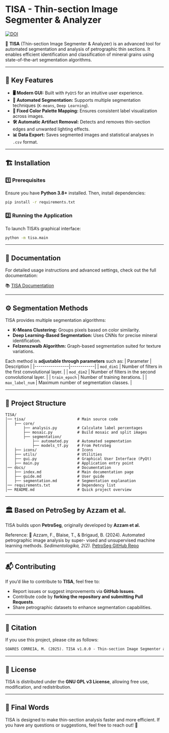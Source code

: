 # TISA - Thin-section Image Segmenter & Analyzer
[![DOI](https://zenodo.org/badge/DOI/10.5281/zenodo.14996768.svg)](https://doi.org/10.5281/zenodo.14996768)

🚀 **TISA** (Thin-section Image Segmenter & Analyzer) is an advanced tool for automated segmentation and analysis of petrographic thin sections. It enables efficient identification and classification of mineral grains using state-of-the-art segmentation algorithms.

---

## 📸 Key Features
- **🖥️ Modern GUI:** Built with `PyQt5` for an intuitive user experience.
- **🧩 Automated Segmentation:** Supports multiple segmentation techniques (`K-means`, `Deep Learning`).
- **🎨 Fixed Color Palette Mapping:** Ensures consistent label visualization across images.
- **🛠️ Automatic Artifact Removal:** Detects and removes thin-section edges and unwanted lighting effects.
- **📊 Data Export:** Saves segmented images and statistical analyses in `.csv` format.

---

## 🏗️ Installation

### **1️⃣ Prerequisites**
Ensure you have **Python 3.8+** installed. Then, install dependencies:
```bash
pip install -r requirements.txt
```

### **2️⃣ Running the Application**
To launch TISA’s graphical interface:
```bash
python -m tisa.main
```

---

## 📖 Documentation
For detailed usage instructions and advanced settings, check out the full documentation:

📚 [TISA Documentation](docs/index.md)

---

## ⚙️ Segmentation Methods

TISA provides multiple segmentation algorithms:
- **K-Means Clustering:** Groups pixels based on color similarity.
- **Deep Learning-Based Segmentation:** Uses CNNs for precise mineral identification.
- **Felzenszwalb Algorithm:** Graph-based segmentation suited for texture variations.

Each method is **adjustable through parameters** such as:
| Parameter        | Description |
|-----------------|------------|
| `mod_dim1`      | Number of filters in the first convolutional layer. |
| `mod_dim2`      | Number of filters in the second convolutional layer. |
| `train_epoch`   | Number of training iterations. |
| `max_label_num` | Maximum number of segmentation classes. |

---

## 📂 Project Structure
```
TISA/
│── tisa/                       # Main source code
│   ├── core/
│       ├── analysis.py         # Calculate label percentages
│       ├── mosaic.py           # Build mosaic and split images
│       ├── segmentation/
│           ├── automated.py    # Automated segmentation
│           ├── models_tf.py    # From PetroSeg
│   ├── icons/                  # Icons
│   ├── utils/                  # Utilities
│   ├── gui.py                  # Graphical User Interface (PyQt)
│   ├── main.py                 # Application entry point
│── docs/                       # Documentation
│   ├── index.md                # Main documentation page
│   ├── guide.md                # User guide
│   ├── segmentation.md         # Segmentation explanation
│── requirements.txt            # Dependency list
│── README.md                   # Quick project overview
```

---

## 🏛️ Based on PetroSeg by Azzam et al.
TISA builds upon **PetroSeg**, originally developed by **Azzam et al.** 

Reference:
📄 Azzam, F., Blaise, T., & Brigaud, B. (2024). Automated petrographic image analysis by super-
vised and unsupervised machine learning methods. *Sedimentologika, 2(2).*
[PetroSeg GitHub Repo](https://github.com/fazzam12345/PetroSeg)

---

## 📬 Contributing
If you’d like to contribute to **TISA**, feel free to:
- Report issues or suggest improvements via **GitHub Issues**.
- Contribute code by **forking the repository and submitting Pull Requests**.
- Share petrographic datasets to enhance segmentation capabilities.

---

## 📄 Citation
If you use this project, please cite as follows:
```latex
SOARES CORREIA, M. (2025). TISA v1.0.0 - Thin-section Image Segmenter and Analyzer. Université Paris-Saclay. https://doi.org/10.5281/zenodo.14996768
```
---

## 📄 License
TISA is distributed under the **GNU GPL v3 License**, allowing free use, modification, and redistribution.

---

## **📢 Final Words**
TISA is designed to make thin-section analysis faster and more efficient. If you have any questions or suggestions, feel free to reach out! 🚀
